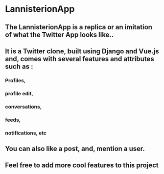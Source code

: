 # LannisterionApp
## The LannisterionApp is a replica or an imitation of what the Twitter App looks like.. 
## It is a Twitter clone, built using Django and Vue.js and, comes with several features and attributes such as :
### Profiles,
### profile edit,
### conversations, 
### feeds, 
### notifications, etc
## You can also like a post, and, mention a user.
## Feel free to add more cool features to this project
